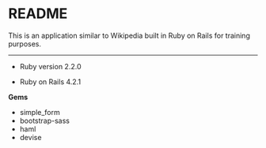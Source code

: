 README
============

This is an application similar to Wikipedia built in Ruby on Rails for training purposes.

----------


* Ruby version 2.2.0

* Ruby on Rails 4.2.1

**Gems** 
- simple_form
- bootstrap-sass
- haml
- devise